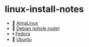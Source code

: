 # linux-install-notes

- 🌼 [AlmaLinux](distros/almalinux.md)
- 🍥 [Debian (pihole node)](distros/debian-pihole-node.md)
- 🌀 [Fedora](distros/fedora.md)
- 🍊 [Ubuntu](distros/ubuntu.md)
